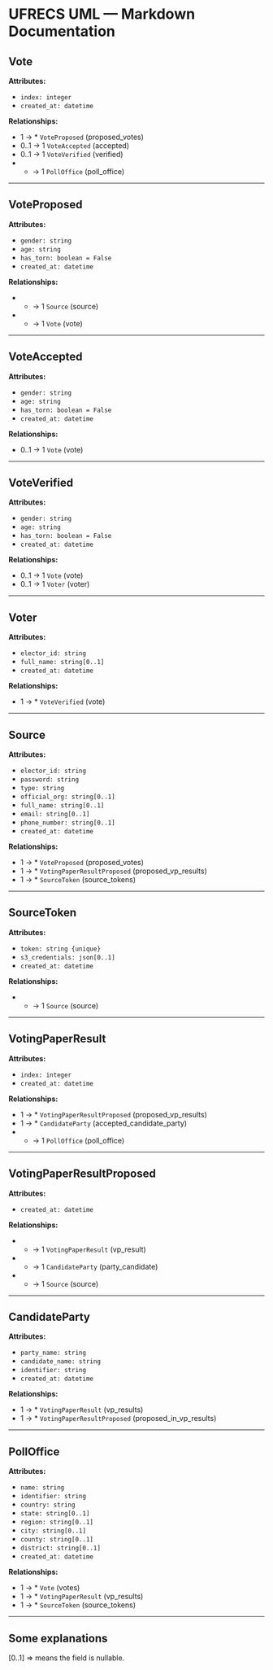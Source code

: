 # UFRECS UML — Markdown Documentation

## **Vote**

**Attributes:**

* `index: integer`
* `created_at: datetime`

**Relationships:**

* 1 → \* `VoteProposed` (proposed\_votes)
* 0..1 → 1 `VoteAccepted` (accepted)
* 0..1 → 1 `VoteVerified` (verified)
* * → 1 `PollOffice` (poll\_office)

---

## **VoteProposed**

**Attributes:**

* `gender: string`
* `age: string`
* `has_torn: boolean = False`
* `created_at: datetime`

**Relationships:**

* * → 1 `Source` (source)
* * → 1 `Vote` (vote)

---

## **VoteAccepted**

**Attributes:**

* `gender: string`
* `age: string`
* `has_torn: boolean = False`
* `created_at: datetime`

**Relationships:**

* 0..1 → 1 `Vote` (vote)

---

## **VoteVerified**

**Attributes:**

* `gender: string`
* `age: string`
* `has_torn: boolean = False`
* `created_at: datetime`

**Relationships:**

* 0..1 → 1 `Vote` (vote)
* 0..1 → 1 `Voter` (voter)

---

## **Voter**

**Attributes:**

* `elector_id: string`
* `full_name: string[0..1]`
* `created_at: datetime`

**Relationships:**

* 1 → \* `VoteVerified` (vote)

---

## **Source**

**Attributes:**

* `elector_id: string`
* `password: string`
* `type: string`
* `official_org: string[0..1]`
* `full_name: string[0..1]`
* `email: string[0..1]`
* `phone_number: string[0..1]`
* `created_at: datetime`

**Relationships:**

* 1 → \* `VoteProposed` (proposed\_votes)
* 1 → \* `VotingPaperResultProposed` (proposed\_vp\_results)
* 1 → \* `SourceToken` (source\_tokens)

---

## **SourceToken**

**Attributes:**

* `token: string {unique}`
* `s3_credentials: json[0..1]`
* `created_at: datetime`

**Relationships:**

* * → 1 `Source` (source)

---

## **VotingPaperResult**

**Attributes:**

* `index: integer`
* `created_at: datetime`

**Relationships:**

* 1 → \* `VotingPaperResultProposed` (proposed\_vp\_results)
* 1 → \* `CandidateParty` (accepted\_candidate\_party)
* * → 1 `PollOffice` (poll\_office)

---

## **VotingPaperResultProposed**

**Attributes:**

* `created_at: datetime`

**Relationships:**

* * → 1 `VotingPaperResult` (vp\_result)
* * → 1 `CandidateParty` (party\_candidate)
* * → 1 `Source` (source)

---

## **CandidateParty**

**Attributes:**

* `party_name: string`
* `candidate_name: string`
* `identifier: string`
* `created_at: datetime`

**Relationships:**

* 1 → \* `VotingPaperResult` (vp\_results)
* 1 → \* `VotingPaperResultProposed` (proposed\_in\_vp\_results)

---

## **PollOffice**

**Attributes:**

* `name: string`
* `identifier: string`
* `country: string`
* `state: string[0..1]`
* `region: string[0..1]`
* `city: string[0..1]`
* `county: string[0..1]`
* `district: string[0..1]`
* `created_at: datetime`

**Relationships:**

* 1 → \* `Vote` (votes)
* 1 → \* `VotingPaperResult` (vp\_results)
* 1 → \* `SourceToken` (source\_tokens)

---

## Some explanations

[0..1] => means the field is nullable.
